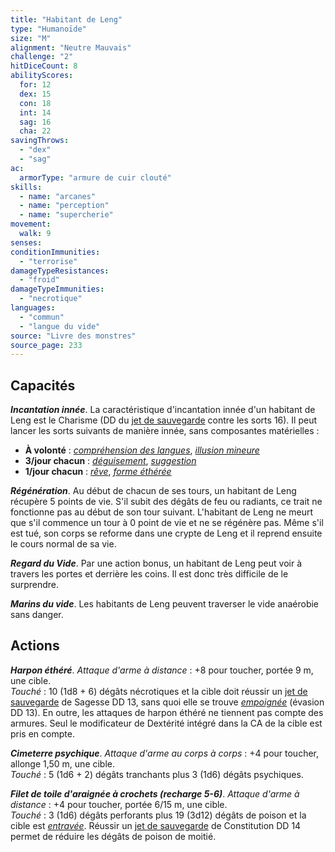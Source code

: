 ```yaml
---
title: "Habitant de Leng"
type: "Humanoïde"
size: "M"
alignment: "Neutre Mauvais"
challenge: "2"
hitDiceCount: 8
abilityScores:
  for: 12
  dex: 15
  con: 18
  int: 14
  sag: 16
  cha: 22
savingThrows:
  - "dex"
  - "sag"
ac:
  armorType: "armure de cuir clouté"
skills:
  - name: "arcanes"
  - name: "perception"
  - name: "supercherie"
movement:
  walk: 9
senses:
conditionImmunities:
  - "terrorise"
damageTypeResistances:
  - "froid"
damageTypeImmunities:
  - "necrotique"
languages:
  - "commun"
  - "langue du vide"
source: "Livre des monstres"
source_page: 233
---
```

## Capacités
_**Incantation innée**_. La caractéristique d'incantation innée d'un habitant de Leng est le Charisme (DD du [jet de sauvegarde](/utiliser-les-caracteristiques/#jets-de-sauvegarde) contre les sorts 16). Il peut lancer les sorts suivants de manière innée, sans composantes matérielles :
* **À volonté** : [_compréhension des langues_](/grimoire/comprehension-des-langues/), [_illusion mineure_](/grimoire/illusion-mineure/)
* **3/jour chacun** : [_déguisement_](/grimoire/deguisement/), [_suggestion_](/grimoire/suggestion/)
* **1/jour chacun** : [_rêve_](/grimoire/reve/), [_forme éthérée_](/grimoire/forme-etheree/)

_**Régénération**_. Au début de chacun de ses tours, un habitant de Leng récupère 5 points de vie. S'il subit des dégâts de feu ou radiants, ce trait ne fonctionne pas au début de son tour suivant. L'habitant de Leng ne meurt que s'il commence un tour à 0 point de vie et ne se régénère pas. Même s'il est tué, son corps se reforme dans une crypte de Leng et il reprend ensuite le cours normal de sa vie.

_**Regard du Vide**_. Par une action bonus, un habitant de Leng peut voir à travers les portes et derrière les coins. Il est donc très difficile de le surprendre.

_**Marins du vide**_. Les habitants de Leng peuvent traverser le vide anaérobie sans danger.

## Actions
_**Harpon éthéré**_. _Attaque d'arme à distance_ : +8 pour toucher, portée 9 m, une cible.  
_Touché_ : 10 (1d8 + 6) dégâts nécrotiques et la cible doit réussir un [jet de sauvegarde](/utiliser-les-caracteristiques/#jets-de-sauvegarde) de Sagesse DD 13, sans quoi elle se trouve [_empoignée_](/gerer-la-sante-du-personnage/#empoigne) (évasion DD 13). En outre, les attaques de harpon éthéré ne tiennent pas compte des armures. Seul le modificateur de Dextérité intégré dans la CA de la cible est pris en compte.

_**Cimeterre psychique**_. _Attaque d'arme au corps à corps_ : +4 pour toucher, allonge 1,50 m, une cible.  
_Touché_ : 5 (1d6 + 2) dégâts tranchants plus 3 (1d6) dégâts psychiques.

_**Filet de toile d'araignée à crochets (recharge 5-6)**_. _Attaque d'arme à distance_ : +4 pour toucher, portée 6/15 m, une cible.  
_Touché_ : 3 (1d6) dégâts perforants plus 19 (3d12) dégâts de poison et la cible est [_entravée_](/gerer-la-sante-du-personnage/#entrave). Réussir un [jet de sauvegarde](/utiliser-les-caracteristiques/#jets-de-sauvegarde) de Constitution DD 14 permet de réduire les dégâts de poison de moitié.
